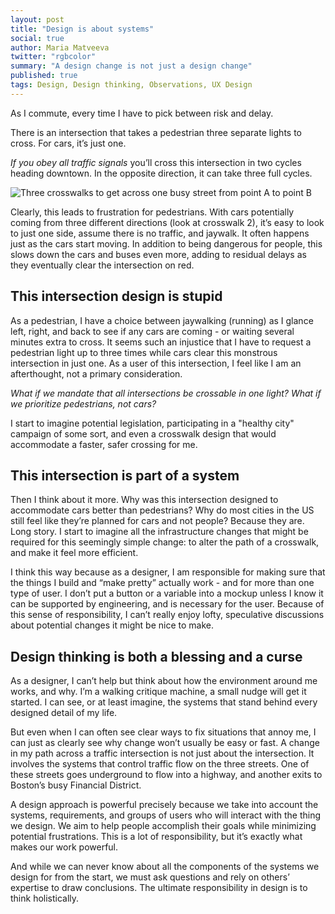 ```yaml
---
layout: post
title: "Design is about systems"
social: true
author: Maria Matveeva
twitter: "rgbcolor"
summary: "A design change is not just a design change"
published: true
tags: Design, Design thinking, Observations, UX Design
---
```


As I commute, every time I have to pick between risk and delay.

There is an intersection that takes a pedestrian three separate lights to cross. For cars, it’s just one. 

*If you obey all traffic signals* you’ll cross this intersection in two cycles heading downtown. In the opposite direction, it can take three full cycles.

![Three crosswalks to get across one busy street from point A to point B](https://i.imgur.com/Uvxx0zl.png)

Clearly, this leads to frustration for pedestrians. With cars potentially coming from three different directions (look at crosswalk 2), it’s easy to look to just one side, assume there is no traffic, and jaywalk. It often happens just as the cars start moving. In addition to being dangerous for people, this slows down the cars and buses even more, adding to residual delays as they eventually clear the intersection on red.


## This intersection design is stupid

As a pedestrian, I have a choice between jaywalking (running) as I glance left, right, and back to see if any cars are coming - or waiting several minutes extra to cross. It seems such an injustice that I have to request a pedestrian light up to three times while cars clear this monstrous intersection in just one. As a user of this intersection, I feel like I am an afterthought, not a primary consideration. 

*What if we mandate that all intersections be crossable in one light? What if we prioritize pedestrians, not cars?*  

I start to imagine potential legislation, participating in a "healthy city" campaign of some sort, and even a crosswalk design that would accommodate a faster, safer crossing for me.


## This intersection is part of a system

Then I think about it more. Why was this intersection designed to accommodate cars better than pedestrians? Why do most cities in the US still feel like they’re planned for cars and not people? Because they are. Long story. I start to imagine all the infrastructure changes that might be required for this seemingly simple change: to alter the path of a crosswalk, and make it feel more efficient.

I think this way because as a designer, I am responsible for making sure that the things I build and “make pretty” actually work - and for more than one type of user. I don’t put a button or a variable into a mockup unless I know it can be supported by engineering, and is necessary for the user. Because of this sense of responsibility, I can’t really enjoy lofty, speculative discussions about potential changes it might be nice to make. 


## Design thinking is both a blessing and a curse

As a designer, I can’t help but think about how the environment around me works, and why. I’m a walking critique machine, a small nudge will get it started. I can see, or at least imagine, the systems that stand behind every designed detail of my life.

But even when I can often see clear ways to fix situations that annoy me, I can just as clearly see why change won’t usually be easy or fast. A change in my path across a traffic intersection is not just about the intersection. It involves the systems that control traffic flow on the three streets. One of these streets goes underground to flow into a highway, and another exits to Boston’s busy Financial District.

A design approach is powerful precisely because we take into account the systems, requirements, and groups of users who will interact with the thing we design. We aim to help people accomplish their goals while minimizing potential frustrations. This is a lot of responsibility, but it’s exactly what makes our work powerful.

And while we can never know about all the components of the systems we design for from the start, we must ask questions and rely on others’ expertise to draw conclusions. The ultimate responsibility in design is to think holistically.
